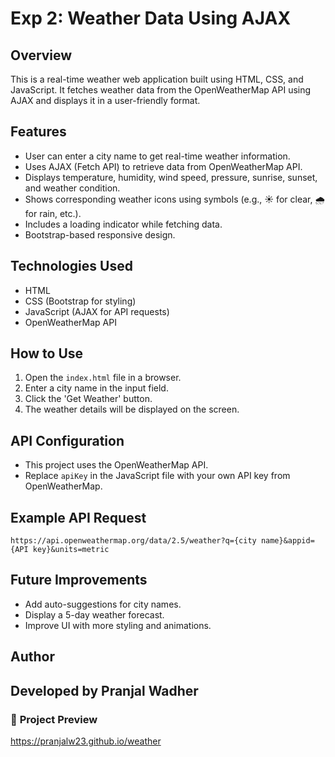 # Exp 2: Weather Data Using AJAX

## Overview
This is a real-time weather web application built using HTML, CSS, and JavaScript. It fetches weather data from the OpenWeatherMap API using AJAX and displays it in a user-friendly format.

## Features
- User can enter a city name to get real-time weather information.
- Uses AJAX (Fetch API) to retrieve data from OpenWeatherMap API.
- Displays temperature, humidity, wind speed, pressure, sunrise, sunset, and weather condition.
- Shows corresponding weather icons using symbols (e.g., ☀️ for clear, 🌧️ for rain, etc.).
- Includes a loading indicator while fetching data.
- Bootstrap-based responsive design.

## Technologies Used
- HTML
- CSS (Bootstrap for styling)
- JavaScript (AJAX for API requests)
- OpenWeatherMap API

## How to Use
1. Open the `index.html` file in a browser.
2. Enter a city name in the input field.
3. Click the 'Get Weather' button.
4. The weather details will be displayed on the screen.

## API Configuration
- This project uses the OpenWeatherMap API.
- Replace `apiKey` in the JavaScript file with your own API key from OpenWeatherMap.

## Example API Request
```
https://api.openweathermap.org/data/2.5/weather?q={city name}&appid={API key}&units=metric
```

## Future Improvements
- Add auto-suggestions for city names.
- Display a 5-day weather forecast.
- Improve UI with more styling and animations.

## Author
Developed by Pranjal Wadher
---
### 🔗 **Project Preview**
https://pranjalw23.github.io/weather


